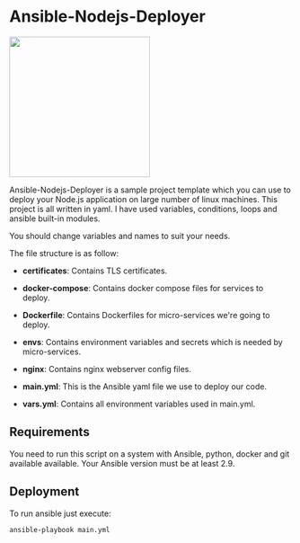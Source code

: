 # Ansible-Nodejs-Deployer


 <img align="middle" src = "https://logos-download.com/wp-content/uploads/2016/09/Node_logo_NodeJS.png" width ="250" />

Ansible-Nodejs-Deployer is a sample project template which you can use to deploy your Node.js application on large number of linux machines.
This project is all written in yaml. I have used variables, conditions, loops and ansible built-in modules.

You should change variables and names to suit your needs.

The file structure is as follow:

- **certificates**: Contains TLS certificates.

- **docker-compose**: Contains docker compose files for services to deploy.

- **Dockerfile**: Contains Dockerfiles for micro-services we're going to deploy.

- **envs**:  Contains environment variables and secrets which is needed by micro-services.

- **nginx**: Contains nginx webserver config files.

- **main.yml**: This is the Ansible yaml file we use to deploy our code.

- **vars.yml**: Contains all environment variables used in main.yml.

## Requirements
You need to run this script on a system with Ansible, python, docker and git available available. Your Ansible version must be at least 2.9.

## Deployment
To run ansible just execute:
```bash
ansible-playbook main.yml
```
